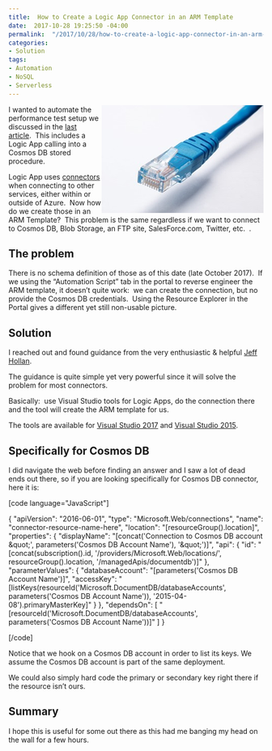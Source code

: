 ```yaml
---
title:  How to Create a Logic App Connector in an ARM Template
date:  2017-10-28 19:25:50 -04:00
permalink:  "/2017/10/28/how-to-create-a-logic-app-connector-in-an-arm-template/"
categories:
- Solution
tags:
- Automation
- NoSQL
- Serverless
---
```

<a href="assets/2017/10/how-to-create-a-logic-app-connector-in-an-arm-template/pexels-photo-4150431.jpg"><img style="border:0 currentcolor;float:right;display:inline;background-image:none;" title="pexels-photo-415043[1]" src="assets/2017/10/how-to-create-a-logic-app-connector-in-an-arm-template/pexels-photo-4150431_thumb.jpg" alt="pexels-photo-415043[1]" width="320" height="213" align="right" border="0" /></a>I wanted to automate the performance test setup we discussed in the <a href="https://vincentlauzon.com/2017/10/25/cosmos-db-performance-with-geospatial-data/">last article</a>.  This includes a Logic App calling into a Cosmos DB stored procedure.

Logic App uses <a href="https://docs.microsoft.com/en-ca/azure/connectors/apis-list" target="_blank" rel="noopener">connectors</a> when connecting to other services, either within or outside of Azure.  Now how do we create those in an ARM Template?  This problem is the same regardless if we want to connect to Cosmos DB, Blob Storage, an FTP site, SalesForce.com, Twitter, etc.  .

<h2>The problem</h2>

There is no schema definition of those as of this date (late October 2017).  If we using the “Automation Script” tab in the portal to reverse engineer the ARM template, it doesn’t quite work:  we can create the connection, but no provide the Cosmos DB credentials.  Using the Resource Explorer in the Portal gives a different yet still non-usable picture.

<h2>Solution</h2>

I reached out and found guidance from the very enthusiastic &amp; helpful <a href="https://hollan.io/" target="_blank" rel="noopener">Jeff Hollan</a>.

The guidance is quite simple yet very powerful since it will solve the problem for most connectors.

Basically:  use Visual Studio tools for Logic Apps, do the connection there and the tool will create the ARM template for us.

The tools are available for <a href="https://marketplace.visualstudio.com/items?itemName=VinaySinghMSFT.AzureLogicAppsToolsforVisualStudio-18551" target="_blank" rel="noopener">Visual Studio 2017</a> and <a href="https://visualstudiogallery.msdn.microsoft.com/e25ad307-46cf-412e-8ba5-5b555d53d2d9/view/Reviews" target="_blank" rel="noopener">Visual Studio 2015</a>.

<h2>Specifically for Cosmos DB</h2>

I did navigate the web before finding an answer and I saw a lot of dead ends out there, so if you are looking specifically for Cosmos DB connector, here it is:

[code language="JavaScript"]

{
  &quot;apiVersion&quot;: &quot;2016-06-01&quot;,
  &quot;type&quot;: &quot;Microsoft.Web/connections&quot;,
  &quot;name&quot;: &quot;connector-resource-name-here&quot;,
  &quot;location&quot;: &quot;[resourceGroup().location]&quot;,
  &quot;properties&quot;: {
    &quot;displayName&quot;: &quot;[concat('Connection to Cosmos DB account \&quot;', parameters('Cosmos DB Account Name'), '\&quot;')]&quot;,
    &quot;api&quot;: {
      &quot;id&quot;: &quot;[concat(subscription().id, '/providers/Microsoft.Web/locations/', resourceGroup().location, '/managedApis/documentdb')]&quot;
    },
    &quot;parameterValues&quot;: {
      &quot;databaseAccount&quot;: &quot;[parameters('Cosmos DB Account Name')]&quot;,
      &quot;accessKey&quot;: &quot;[listKeys(resourceId('Microsoft.DocumentDB/databaseAccounts', parameters('Cosmos DB Account Name')), '2015-04-08').primaryMasterKey]&quot;
    }
  },
  &quot;dependsOn&quot;: [
    &quot;[resourceId('Microsoft.DocumentDB/databaseAccounts', parameters('Cosmos DB Account Name'))]&quot;
  ]
}

[/code]

Notice that we hook on a Cosmos DB account in order to list its keys.  We assume the Cosmos DB account is part of the same deployment.

We could also simply hard code the primary or secondary key right there if the resource isn’t ours.

<h2>Summary</h2>

I hope this is useful for some out there as this had me banging my head on the wall for a few hours.